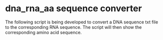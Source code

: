 # dna_rna_aa sequence converter
The following script is being developed to convert a DNA sequence txt file to the corresponding RNA sequence. The script will then show the corresponding amino acid sequence.
